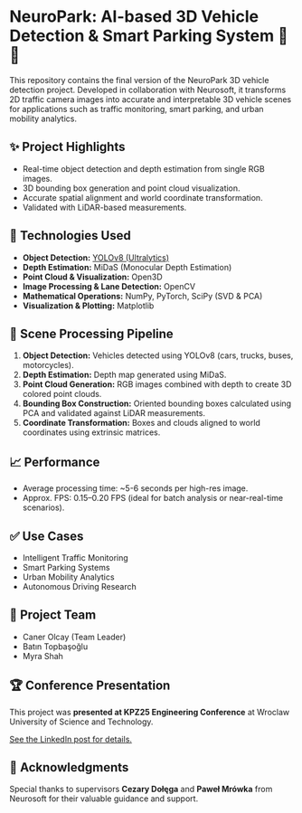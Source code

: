 # NeuroPark: AI-based 3D Vehicle Detection & Smart Parking System 🚗🧠

This repository contains the final version of the NeuroPark 3D vehicle detection project. Developed in collaboration with Neurosoft, it transforms 2D traffic camera images into accurate and interpretable 3D vehicle scenes for applications such as traffic monitoring, smart parking, and urban mobility analytics.

## ✨ Project Highlights

* Real-time object detection and depth estimation from single RGB images.
* 3D bounding box generation and point cloud visualization.
* Accurate spatial alignment and world coordinate transformation.
* Validated with LiDAR-based measurements.

## 🔧 Technologies Used

* **Object Detection:** [YOLOv8 (Ultralytics)](https://github.com/ultralytics/ultralytics)
* **Depth Estimation:** MiDaS (Monocular Depth Estimation)
* **Point Cloud & Visualization:** Open3D
* **Image Processing & Lane Detection:** OpenCV
* **Mathematical Operations:** NumPy, PyTorch, SciPy (SVD & PCA)
* **Visualization & Plotting:** Matplotlib

## 🚩 Scene Processing Pipeline

1. **Object Detection:** Vehicles detected using YOLOv8 (cars, trucks, buses, motorcycles).
2. **Depth Estimation:** Depth map generated using MiDaS.
3. **Point Cloud Generation:** RGB images combined with depth to create 3D colored point clouds.
4. **Bounding Box Construction:** Oriented bounding boxes calculated using PCA and validated against LiDAR measurements.
5. **Coordinate Transformation:** Boxes and clouds aligned to world coordinates using extrinsic matrices.

## 📈 Performance

* Average processing time: \~5-6 seconds per high-res image.
* Approx. FPS: 0.15–0.20 FPS (ideal for batch analysis or near-real-time scenarios).

## ✅ Use Cases

* Intelligent Traffic Monitoring
* Smart Parking Systems
* Urban Mobility Analytics
* Autonomous Driving Research


## 📌 Project Team

* Caner Olcay (Team Leader)
* Batın Topbaşoğlu 
* Myra Shah

## 🏆 Conference Presentation

This project was **presented at KPZ25 Engineering Conference** at Wroclaw University of Science and Technology.

[See the LinkedIn post for details.](https://www.linkedin.com/posts/caner-olcay-bb3760257_kpz25-politechnikawroclawska-neurosoft-activity-7345453110695202816-J1nn?utm_source=social_share_send&utm_medium=member_desktop_web&rcm=ACoAAD9LMLcBnMzw2nsjKBmRk865ISVAp5dhOPc)

## 🤝 Acknowledgments

Special thanks to supervisors **Cezary Dołęga** and **Paweł Mrówka** from Neurosoft for their valuable guidance and support.
